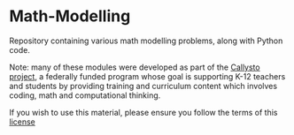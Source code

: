 # Math-Modelling
Repository containing various math modelling problems, along with Python code.

Note: many of these modules were developed as part of the [Callysto project](http://callysto.ca/), a federally funded program whose goal is supporting K-12 teachers and students by providing training and curriculum content which involves coding, math and computational thinking. 

If you wish to use this material, please ensure you follow the terms of this [license]()
